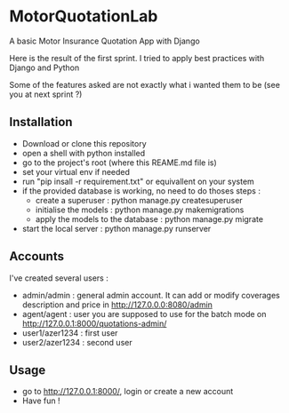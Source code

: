 # MotorQuotationLab
A basic Motor Insurance Quotation App with Django

Here is the result of the first sprint.
I tried to apply best practices with Django and Python

Some of the features asked are not exactly what i wanted them to be (see you at next sprint ?)

## Installation
- Download or clone this repository
- open a shell with python installed
- go to the project's root (where this REAME.md file is)
- set your virtual env if needed
- run "pip insall -r requirement.txt" or equivallent on your system
- if the provided database is working, no need to do thoses steps :
  - create a superuser : python manage.py createsuperuser
  - initialise the models : python manage.py makemigrations
  - apply the models to the database : python manage.py migrate
- start the local server : python manage.py runserver

## Accounts
I've created several users : 
 - admin/admin : general admin account. It can add or modify coverages description and price in http://127.0.0.0:8080/admin
 - agent/agent : user you are supposed to use for the batch mode on http://127.0.0.1:8000/quotations-admin/
 - user1/azer1234 : first user
 - user2/azer1234 : second user

## Usage
 - go to http://127.0.0.1:8000/, login or create a new account
 - Have fun !
